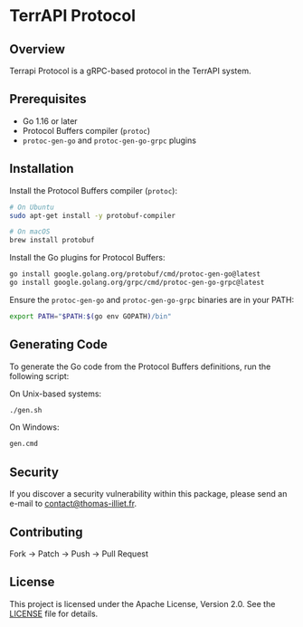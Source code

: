 # TerrAPI Protocol

## Overview

Terrapi Protocol is a gRPC-based protocol in the TerrAPI system.

## Prerequisites

- Go 1.16 or later
- Protocol Buffers compiler (`protoc`)
- `protoc-gen-go` and `protoc-gen-go-grpc` plugins

## Installation

Install the Protocol Buffers compiler (`protoc`):

```sh
# On Ubuntu
sudo apt-get install -y protobuf-compiler

# On macOS
brew install protobuf
```

Install the Go plugins for Protocol Buffers:

```sh
go install google.golang.org/protobuf/cmd/protoc-gen-go@latest
go install google.golang.org/grpc/cmd/protoc-gen-go-grpc@latest
```

Ensure the `protoc-gen-go` and `protoc-gen-go-grpc` binaries are in your PATH:

```sh
export PATH="$PATH:$(go env GOPATH)/bin"
```

## Generating Code

To generate the Go code from the Protocol Buffers definitions, run the following script:

On Unix-based systems:

```sh
./gen.sh
```

On Windows:

```sh
gen.cmd
```

## Security

If you discover a security vulnerability within this package, please send an e-mail to <contact@thomas-illiet.fr>.

## Contributing

Fork -> Patch -> Push -> Pull Request

## License

This project is licensed under the Apache License, Version 2.0.
See the [LICENSE](LICENSE) file for details.

